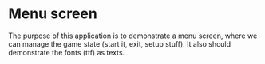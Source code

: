 # Menu screen

The purpose of this application is to demonstrate a menu screen, where we can manage the game state (start it, exit, setup stuff). It also should demonstrate the fonts (ttf) as texts.
